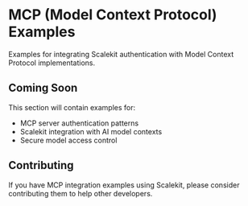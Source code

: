 # MCP (Model Context Protocol) Examples

Examples for integrating Scalekit authentication with Model Context Protocol implementations.

## Coming Soon

This section will contain examples for:
- MCP server authentication patterns
- Scalekit integration with AI model contexts
- Secure model access control

## Contributing

If you have MCP integration examples using Scalekit, please consider contributing them to help other developers.